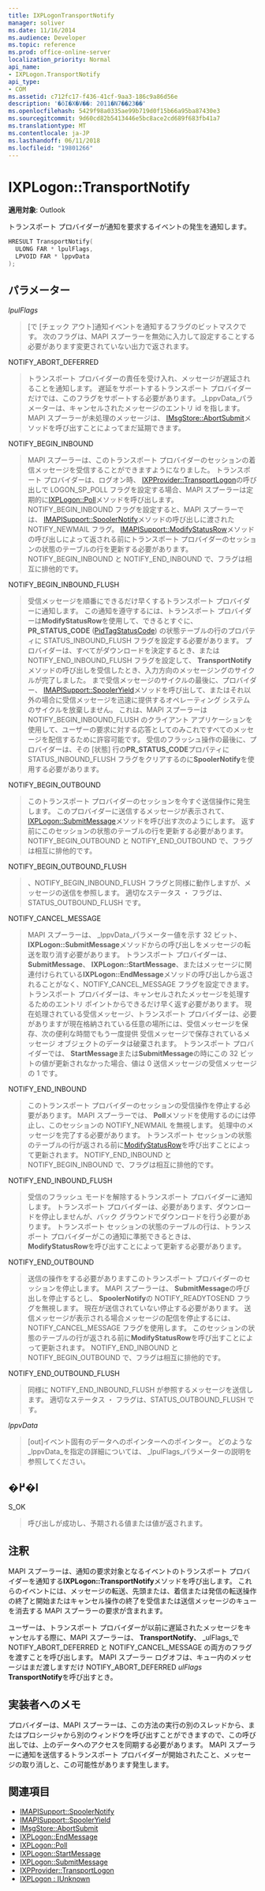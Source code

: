 ```yaml
---
title: IXPLogonTransportNotify
manager: soliver
ms.date: 11/16/2014
ms.audience: Developer
ms.topic: reference
ms.prod: office-online-server
localization_priority: Normal
api_name:
- IXPLogon.TransportNotify
api_type:
- COM
ms.assetid: c712fc17-f436-41cf-9aa3-186c9a86d56e
description: '�ŏI�X�V��: 2011�N7��23��'
ms.openlocfilehash: 5429f98a0335ae99b719d0f15b66a95ba87430e3
ms.sourcegitcommit: 9d60cd82b5413446e5bc8ace2cd689f683fb41a7
ms.translationtype: MT
ms.contentlocale: ja-JP
ms.lasthandoff: 06/11/2018
ms.locfileid: "19801266"
---
```

# <a name="ixplogontransportnotify"></a>IXPLogon::TransportNotify

**適用対象**: Outlook 
  
トランスポート プロバイダーが通知を要求するイベントの発生を通知します。
  
```cpp
HRESULT TransportNotify(
  ULONG FAR * lpulFlags,
  LPVOID FAR * lppvData
);
```

## <a name="parameters"></a>パラメーター

 _lpulFlags_
  
> [で [チェック アウト]通知イベントを通知するフラグのビットマスクです。 次のフラグは、MAPI スプーラーを無効に入力して設定することする必要があります変更されていない出力で返されます。
    
NOTIFY_ABORT_DEFERRED 
  
> トランスポート プロバイダーの責任を受け入れ、メッセージが遅延されることを通知します。 遅延をサポートするトランスポート プロバイダーだけでは、このフラグをサポートする必要があります。 _LppvData_パラメーターは、キャンセルされたメッセージのエントリ id を指します。 MAPI スプーラーが未処理のメッセージは、 [IMsgStore::AbortSubmit](imsgstore-abortsubmit.md)メソッドを呼び出すことによってまだ延期できます。 
    
NOTIFY_BEGIN_INBOUND 
  
> MAPI スプーラーは、このトランスポート プロバイダーのセッションの着信メッセージを受信することができますようになりました。 トランスポート プロバイダーは、ログオン時、 [IXPProvider::TransportLogon](ixpprovider-transportlogon.md)の呼び出しで LOGON_SP_POLL フラグを設定する場合、MAPI スプーラーは定期的に[IXPLogon::Poll](ixplogon-poll.md)メソッドを呼び出します。 NOTIFY_BEGIN_INBOUND フラグを設定すると、MAPI スプーラーでは、 [IMAPISupport::SpoolerNotify](imapisupport-spoolernotify.md)メソッドの呼び出しに渡された NOTIFY_NEWMAIL フラグ。 [IMAPISupport::ModifyStatusRow](imapisupport-modifystatusrow.md)メソッドの呼び出しによって返される前にトランスポート プロバイダーのセッションの状態のテーブルの行を更新する必要があります。 NOTIFY_BEGIN_INBOUND と NOTIFY_END_INBOUND で、フラグは相互に排他的です。 
    
NOTIFY_BEGIN_INBOUND_FLUSH 
  
> 受信メッセージを順番にできるだけ早くするトランスポート プロバイダーに通知します。 この通知を遵守するには、トランスポート プロバイダーは**ModifyStatusRow**を使用して、できるとすぐに、 **PR_STATUS_CODE** ([PidTagStatusCode](pidtagstatuscode-canonical-property.md)) の状態テーブルの行のプロパティに STATUS_INBOUND_FLUSH フラグを設定する必要があります。 プロバイダーは、すべてがダウンロードを決定するとき、または NOTIFY_END_INBOUND_FLUSH フラグを設定して、 **TransportNotify**メソッドの呼び出しを受信したとき、入力方向のメッセージングのサイクルが完了しました。 まで受信メッセージのサイクルの最後に、プロバイダー、 [IMAPISupport::SpoolerYield](imapisupport-spooleryield.md)メソッドを呼び出して、またはそれ以外の場合に受信メッセージを迅速に提供するオペレーティング システムのサイクルを放棄しません。 これは、MAPI スプーラーは NOTIFY_BEGIN_INBOUND_FLUSH のクライアント アプリケーションを使用して、ユーザーの要求に対する応答としてのみこれですべてのメッセージを配信するために許容可能です。 受信のフラッシュ操作の最後に、プロバイダーは、その [状態] 行の**PR_STATUS_CODE**プロパティに STATUS_INBOUND_FLUSH フラグをクリアするのに**SpoolerNotify**を使用する必要があります。 
    
NOTIFY_BEGIN_OUTBOUND 
  
> このトランスポート プロバイダーのセッションを今すぐ送信操作に発生します。 このプロバイダーに送信するメッセージが表示されて、 [IXPLogon::SubmitMessage](ixplogon-submitmessage.md)メソッドを呼び出す次のようにします。 返す前にこのセッションの状態のテーブルの行を更新する必要があります。 NOTIFY_BEGIN_OUTBOUND と NOTIFY_END_OUTBOUND で、フラグは相互に排他的です。 
    
NOTIFY_BEGIN_OUTBOUND_FLUSH 
  
> 、NOTIFY_BEGIN_INBOUND_FLUSH フラグと同様に動作しますが、メッセージの送信を参照します。 適切なステータス ・ フラグは、STATUS_OUTBOUND_FLUSH です。
    
NOTIFY_CANCEL_MESSAGE 
  
> MAPI スプーラーは、 _lppvData_パラメーター値を示す 32 ビット、 **IXPLogon::SubmitMessage**メソッドからの呼び出しをメッセージの転送を取り消す必要があります。 トランスポート プロバイダーは、 **SubmitMessage**、 **IXPLogon::StartMessage**、またはメッセージに関連付けられている**IXPLogon::EndMessage**メソッドの呼び出しから返されることがなく、NOTIFY_CANCEL_MESSAGE フラグを設定できます。 トランスポート プロバイダーは、キャンセルされたメッセージを処理するためのエントリ ポイントからできるだけ早く返す必要があります。 現在処理されている受信メッセージ、トランスポート プロバイダーは、必要がありますが現在格納されている任意の場所には、受信メッセージを保存、次の便利な時間でもう一度提供 受信メッセージで保存されているメッセージ オブジェクトのデータは破棄されます。 トランスポート プロバイダーでは、 **StartMessage**または**SubmitMessage**の時にこの 32 ビットの値が更新されなかった場合、値は 0 送信メッセージの受信メッセージの 1 です。 
    
NOTIFY_END_INBOUND 
  
> このトランスポート プロバイダーのセッションの受信操作を停止する必要があります。 MAPI スプーラーでは、 **Poll**メソッドを使用するのには停止し、このセッションの NOTIFY_NEWMAIL を無視します。 処理中のメッセージを完了する必要があります。 トランスポート セッションの状態のテーブルの行が返される前に[ModifyStatusRow](imapisupport-modifystatusrow.md)を呼び出すことによって更新されます。 NOTIFY_END_INBOUND と NOTIFY_BEGIN_INBOUND で、フラグは相互に排他的です。 
    
NOTIFY_END_INBOUND_FLUSH 
  
> 受信のフラッシュ モードを解除するトランスポート プロバイダーに通知します。 トランスポート プロバイダーは、必要があります、ダウンロードを停止しませんが、バック グラウンドでダウンロードを行う必要があります。 トランスポート セッションの状態のテーブルの行は、トランスポート プロバイダーがこの通知に準拠できるときは、 **ModifyStatusRow**を呼び出すことによって更新する必要があります。 
    
NOTIFY_END_OUTBOUND 
  
> 送信の操作をする必要がありますこのトランスポート プロバイダーのセッションを停止します。 MAPI スプーラーは、 **SubmitMessage**の呼び出しを停止するとし、 **SpoolerNotify**の NOTIFY_READYTOSEND フラグを無視します。 現在が送信されていない停止する必要があります。 送信メッセージが表示される場合メッセージの配信を停止するには、NOTIFY_CANCEL_MESSAGE フラグを使用します。 このセッションの状態のテーブルの行が返される前に**ModifyStatusRow**を呼び出すことによって更新されます。 NOTIFY_END_INBOUND と NOTIFY_BEGIN_OUTBOUND で、フラグは相互に排他的です。 
    
NOTIFY_END_OUTBOUND_FLUSH 
  
> 同様に NOTIFY_END_INBOUND_FLUSH が参照するメッセージを送信します。 適切なステータス ・ フラグは、STATUS_OUTBOUND_FLUSH です。
    
 _lppvData_
  
> [out]イベント固有のデータへのポインターへのポインター。 どのような_lppvData_を指定の詳細については、 _lpulFlags_パラメーターの説明を参照してください。 
    
## <a name="return-value"></a>�߂�l

S_OK 
  
> 呼び出しが成功し、予期される値または値が返されます。
    
## <a name="remarks"></a>注釈

MAPI スプーラーは、通知の要求対象となるイベントのトランスポート プロバイダーを通知する**IXPLogon::TransportNotify**メソッドを呼び出します。 これらのイベントには、メッセージの転送、先頭または、着信または発信の転送操作の終了と開始またはキャンセル操作の終了を受信または送信メッセージのキューを消去する MAPI スプーラーの要求が含まれます。 
  
ユーザーは、トランスポート プロバイダーが以前に遅延されたメッセージをキャンセルする際に、MAPI スプーラーは、 **TransportNotify**、 _ulFlags_で NOTIFY_ABORT_DEFERRED と NOTIFY_CANCEL_MESSAGE の両方のフラグを渡すことを呼び出します。 MAPI スプーラー ログオフは、キュー内のメッセージはまだ渡しますだけ NOTIFY_ABORT_DEFERRED _ulFlags_ **TransportNotify**を呼び出すとき。
  
## <a name="notes-to-implementers"></a>実装者へのメモ

プロバイダーは、MAPI スプーラーは、この方法の実行の別のスレッドから、またはプロシージャから別のウィンドウを呼び出すことができますので、この呼び出しでは、上のデータへのアクセスを同期する必要があります。 MAPI スプーラーに通知を送信するトランスポート プロバイダーが開始されたこと、メッセージの取り消しと、この可能性があります発生します。
  
## <a name="see-also"></a>関連項目

- [IMAPISupport::SpoolerNotify](imapisupport-spoolernotify.md) 
- [IMAPISupport::SpoolerYield](imapisupport-spooleryield.md) 
- [IMsgStore::AbortSubmit](imsgstore-abortsubmit.md) 
- [IXPLogon::EndMessage](ixplogon-endmessage.md) 
- [IXPLogon::Poll](ixplogon-poll.md)
- [IXPLogon::StartMessage](ixplogon-startmessage.md)
- [IXPLogon::SubmitMessage](ixplogon-submitmessage.md)
- [IXPProvider::TransportLogon](ixpprovider-transportlogon.md)
- [IXPLogon : IUnknown](ixplogoniunknown.md)

